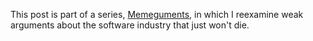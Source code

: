 This post is part of a series, [Memeguments](/series/Memeguments), in which I reexamine weak arguments about the software industry that just won't die.
